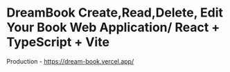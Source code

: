 # DreamBook Create,Read,Delete, Edit Your Book Web Application/ React + TypeScript + Vite

Production - https://dream-book.vercel.app/

